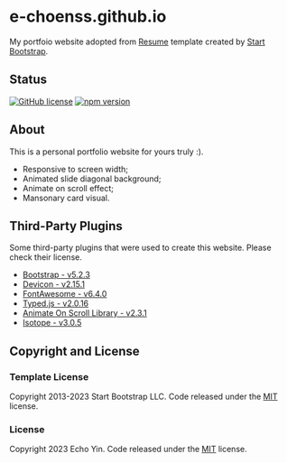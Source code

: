 # e-choenss.github.io

My portfoio website adopted from [Resume](https://startbootstrap.com/theme/resume/) template created by [Start Bootstrap](https://startbootstrap.com/).

## Status

[![GitHub license](https://img.shields.io/badge/license-MIT-blue.svg)](https://raw.githubusercontent.com/StartBootstrap/startbootstrap-resume/master/LICENSE)
[![npm version](https://img.shields.io/npm/v/startbootstrap-resume.svg)](https://www.npmjs.com/package/startbootstrap-resume)

## About

This is a personal portfolio website for yours truly :).

- Responsive to screen width;
- Animated slide diagonal background;
- Animate on scroll effect;
- Mansonary card visual.

## Third-Party Plugins

Some third-party plugins that were used to create this website. Please check their license.

- [Bootstrap - v5.2.3](https://getbootstrap.com/)
- [Devicon - v2.15.1](https://devicon.dev/)
- [FontAwesome - v6.4.0](https://fontawesome.com/)
- [Typed.js - v2.0.16](https://github.com/mattboldt/typed.js/releases/tag/v2.0.16)
- [Animate On Scroll Library - v2.3.1](https://michalsnik.github.io/aos/)
- [Isotope - v3.0.5](https://isotope.metafizzy.co/)

## Copyright and License

### Template License

Copyright 2013-2023 Start Bootstrap LLC. Code released under the [MIT](https://github.com/StartBootstrap/startbootstrap-resume/blob/master/LICENSE) license.

### License

Copyright 2023 Echo Yin. Code released under the [MIT](https://github.com/e-choness/e-choenss.github.io/blob/main/LICENSE) license.
